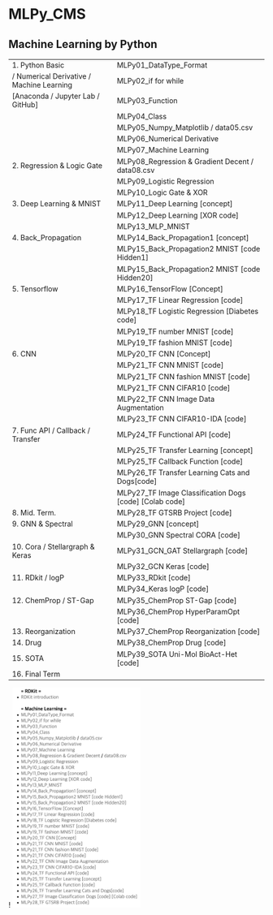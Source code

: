 # MLPy_CMS
## Machine Learning by Python 


|                                                                                    |                                                 |
|--------------------------------------------------------------------------------------------|-------------------------------------------------------|
|1. Python Basic |MLPy01_DataType_Format                                 |
|   / Numerical Derivative / Machine Learning                                                                                         |MLPy02_if for while                                    | 
|  [Anaconda / Jupyter Lab / GitHub]                                                                                           |MLPy03_Function                                        |
|                                                                                            |MLPy04_Class                                           |
|                                                                                            |MLPy05_Numpy_Matplotlib / data05.csv                   |
|                                                                                            |MLPy06_Numerical Derivative                            |
|                                                                                            |MLPy07_Machine Learning                                |
|2. Regression  & Logic Gate                                                                 |MLPy08_Regression & Gradient Decent / data08.csv       |
|                                                                                            |MLPy09_Logistic Regression                             |
|                                                                                            |MLPy10_Logic Gate & XOR                                |
|3. Deep Learning & MNIST                                                                    |MLPy11_Deep Learning [concept]                         |
|                                                                                            |MLPy12_Deep Learning [XOR code]                        |
|                                                                                            |MLPy13_MLP_MNIST                                       |
|4. Back_Propagation                                                                         |MLPy14_Back_Propagation1 [concept]                     |
|                                                                                            |MLPy15_Back_Propagation2 MNIST [code Hidden1]          |
|                                                                                            |MLPy15_Back_Propagation2 MNIST [code Hidden20]         |
|5. Tensorflow                                                                               |MLPy16_TensorFlow [Concept]                            |
|                                                                                            |MLPy17_TF Linear Regression [code]                     |
|                                                                                            |MLPy18_TF Logistic Regression [Diabetes code]          |
|                                                                                            |MLPy19_TF number MNIST [code]                          |
|                                                                                            |MLPy19_TF fashion MNIST [code]                         |
|6. CNN                                                                                      |MLPy20_TF CNN [Concept]                                |
|                                                                                            |MLPy21_TF CNN MNIST [code]                             |
|                                                                                            |MLPy21_TF CNN fashion MNIST [code]                     |
|                                                                                            |MLPy21_TF CNN CIFAR10 [code]                           |
|                                                                                            |MLPy22_TF CNN Image Data Augmentation                  |
|                                                                                            |MLPy23_TF CNN CIFAR10-IDA [code]                       |
|7. Func API / Callback / Transfer                                                           |MLPy24_TF Functional API [code]                        |
|                                                                                            |MLPy25_TF Transfer Learning [concept]                  |
|                                                                                            |MLPy25_TF Callback Function [code]                     |
|                                                                                            |MLPy26_TF Transfer Learning Cats and Dogs[code]        |
|                                                                                            |MLPy27_TF Image Classification Dogs [code] [Colab code]|
|8. Mid. Term.                                                                               |MLPy28_TF GTSRB Project [code]                         |
|9. GNN & Spectral                                                                           |MLPy29_GNN [concept]                                   |
|                                                                                            |MLPy30_GNN Spectral CORA [code]                        |
|10. Cora / Stellargraph & Keras                                                             |MLPy31_GCN_GAT Stellargraph [code]                     |
|                                                                                            |MLPy32_GCN Keras [code]                                |
|11. RDkit / logP                                                                            |MLPy33_RDkit [code]                                    |
|                                                                                            |MLPy34_Keras logP [code]                               |
|12. ChemProp / ST-Gap                                                                       |MLPy35_ChemProp ST-Gap [code]                          |
|                                                                                            |MLPy36_ChemProp HyperParamOpt [code]                   |
|13. Reorganization                                                                          |MLPy37_ChemProp Reorganization [code]                  |
|14. Drug                                                                                    |MLPy38_ChemProp Drug [code]                            |
|15. SOTA                                                                                    |MLPy39_SOTA Uni-Mol BioAct-Het [code]                  |
|16. Final Term                                                                              |                                                       |

! <img src="https://github.com/suleechem/MLPy_CMS/blob/226f1eb2be1198c112c67b82c6ab7b209460b508/Lec_list.png" style="width: 50%; height: 50%;">

